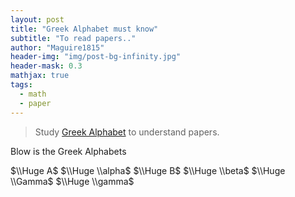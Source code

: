 ```yaml
---
layout: post
title: "Greek Alphabet must know"
subtitle: "To read papers.."
author: "Maguire1815"
header-img: "img/post-bg-infinity.jpg"
header-mask: 0.3
mathjax: true
tags:
  - math
  - paper
---
```


> Study [Greek Alphabet](https://en.wikipedia.org/wiki/Greek_alphabet) to understand papers.

Blow is the Greek Alphabets

$\\Huge A$
$\\Huge \\alpha$
$\\Huge B$
$\\Huge \\beta$
$\\Huge \\Gamma$
$\\Huge \\gamma$

